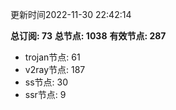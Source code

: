 更新时间2022-11-30 22:42:14

**总订阅: 73**
**总节点: 1038**
**有效节点: 287**
- trojan节点: 61
- v2ray节点: 187
- ss节点: 30
- ssr节点: 9
